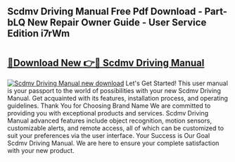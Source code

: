 ## Scdmv Driving Manual Free Pdf Download - Part-bLQ New Repair Owner Guide - User Service Edition i7rWm

# <h2><a href="http://bc44633.oget.top/?id=Scdmv+Driving+Manual">🔗Download New 👉🔴 Scdmv Driving Manual</a></h2>

[![Scdmv Driving Manual new download](https://i.imgur.com/5g1atiW.png)](http://bc44633.oget.top/?id=Scdmv+Driving+Manual)
Let's Get Started! This user manual is your passport to the world of possibilities with your new Scdmv Driving Manual. Get acquainted with its features, installation process, and operating guidelines. Thank You for Choosing Brand Name We are committed to providing you with exceptional products and services. Scdmv Driving Manual advanced features include object recognition, motion sensors, customizable alerts, and remote access, all of which can be customized to suit your preferences via the user interface. Your Success is Our Goal Scdmv Driving Manual. We are here to ensure your complete satisfaction with your new product.
